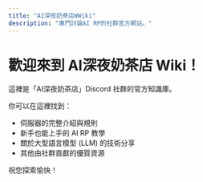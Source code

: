 ```yaml
---
title: "AI深夜奶茶店WWiki"
description: "專門討論AI RP的社群官方網站。"
---
```


# 歡迎來到 AI深夜奶茶店 Wiki！

這裡是「AI深夜奶茶店」Discord 社群的官方知識庫。

你可以在這裡找到：

- 伺服器的完整介紹與規則
- 新手也能上手的 AI RP 教學
- 關於大型語言模型 (LLM) 的技術分享
- 其他由社群貢獻的優質資源 

祝您探索愉快！

